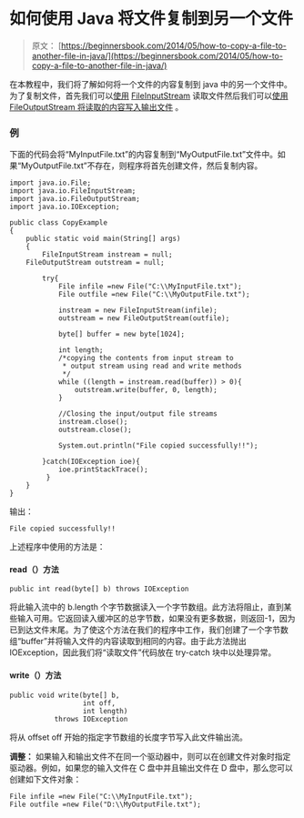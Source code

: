 # 如何使用 Java 将文件复制到另一个文件

> 原文： [https://beginnersbook.com/2014/05/how-to-copy-a-file-to-another-file-in-java/](https://beginnersbook.com/2014/05/how-to-copy-a-file-to-another-file-in-java/)

在本教程中，我们将了解如何将一个文件的内容复制到 java 中的另一个文件中。为了复制文件，首先我们可以[使用](https://beginnersbook.com/2014/01/how-to-read-file-in-java-bufferedinputstream/) [FileInputStream](https://docs.oracle.com/javase/6/docs/api/java/io/FileInputStream.html) 读取文件然后我们可以[使用](https://beginnersbook.com/2014/01/how-to-write-to-a-file-in-java-using-fileoutputstream/) [FileOutputStream 将读取的内容写入输出文件](https://docs.oracle.com/javase/6/docs/api/java/io/FileOutputStream.html) 。

### 例

下面的代码会将“MyInputFile.txt”的内容复制到“MyOutputFile.txt”文件中。如果“MyOutputFile.txt”不存在，则程序将首先创建文件，然后复制内容。

```
import java.io.File;
import java.io.FileInputStream;
import java.io.FileOutputStream;
import java.io.IOException;

public class CopyExample 
{
    public static void main(String[] args)
    {	
    	FileInputStream instream = null;
	FileOutputStream outstream = null;

    	try{
    	    File infile =new File("C:\\MyInputFile.txt");
    	    File outfile =new File("C:\\MyOutputFile.txt");

    	    instream = new FileInputStream(infile);
    	    outstream = new FileOutputStream(outfile);

    	    byte[] buffer = new byte[1024];

    	    int length;
    	    /*copying the contents from input stream to
    	     * output stream using read and write methods
    	     */
    	    while ((length = instream.read(buffer)) > 0){
    	    	outstream.write(buffer, 0, length);
    	    }

    	    //Closing the input/output file streams
    	    instream.close();
    	    outstream.close();

    	    System.out.println("File copied successfully!!");

    	}catch(IOException ioe){
    		ioe.printStackTrace();
    	 }
    }
}
```

输出：

```
File copied successfully!!
```

上述程序中使用的方法是：

#### read（）方法

```
public int read(byte[] b) throws IOException
```

将此输入流中的 b.length 个字节数据读入一个字节数组。此方法将阻止，直到某些输入可用。它返回读入缓冲区的总字节数，如果没有更多数据，则返回-1，因为已到达文件末尾。为了使这个方法在我们的程序中工作，我们创建了一个字节数组“buffer”并将输入文件的内容读取到相同的内容。由于此方法抛出 IOException，因此我们将“读取文件”代码放在 try-catch 块中以处理异常。

#### write（）方法

```
public void write(byte[] b,
                  int off,
                  int length)
           throws IOException
```

将从 offset off 开始的指定字节数组的长度字节写入此文件输出流。

**调整：**
如果输入和输出文件不在同一个驱动器中，则可以在创建文件对象时指定驱动器。例如，如果您的输入文件在 C 盘中并且输出文件在 D 盘中，那么您可以创建如下文件对象：

```
File infile =new File("C:\\MyInputFile.txt");
File outfile =new File("D:\\MyOutputFile.txt");
```